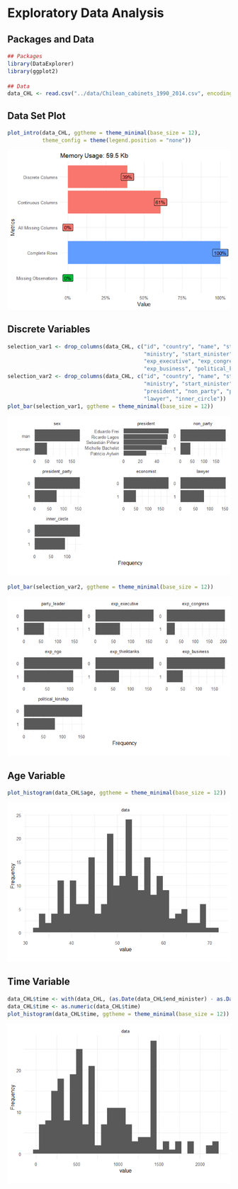 Exploratory Data Analysis
================

## Packages and Data

``` r
## Packages
library(DataExplorer)
library(ggplot2)

## Data
data_CHL <- read.csv("../data/Chilean_cabinets_1990_2014.csv", encoding = "UTF-8")
```

## Data Set Plot

``` r
plot_intro(data_CHL, ggtheme = theme_minimal(base_size = 12),
           theme_config = theme(legend.position = "none")) 
```

![](eda_ministers_files/figure-gfm/plot1-1.png)<!-- -->

## Discrete Variables

``` r
selection_var1 <- drop_columns(data_CHL, c("id", "country", "name", "start_president", "end_president",
                                           "ministry", "start_minister", "end_minister", "party_leader",
                                           "exp_executive", "exp_congress", "exp_ngo", "exp_thinktanks",
                                           "exp_business", "political_kinship"))
selection_var2 <- drop_columns(data_CHL, c("id", "country", "name", "start_president", "end_president",
                                           "ministry", "start_minister", "end_minister", "sex",
                                           "president", "non_party", "president_party", "economist",
                                           "lawyer", "inner_circle"))
plot_bar(selection_var1, ggtheme = theme_minimal(base_size = 12))
```

![](eda_ministers_files/figure-gfm/plot2-1.png)<!-- -->

``` r
plot_bar(selection_var2, ggtheme = theme_minimal(base_size = 12))
```

![](eda_ministers_files/figure-gfm/plot2-2.png)<!-- -->

## Age Variable

``` r
plot_histogram(data_CHL$age, ggtheme = theme_minimal(base_size = 12))
```

![](eda_ministers_files/figure-gfm/plot3-1.png)<!-- -->

## Time Variable

``` r
data_CHL$time <- with(data_CHL, (as.Date(data_CHL$end_minister) - as.Date(data_CHL$start_minister)))
data_CHL$time <- as.numeric(data_CHL$time)
plot_histogram(data_CHL$time, ggtheme = theme_minimal(base_size = 12))
```

![](eda_ministers_files/figure-gfm/plot4-1.png)<!-- -->
